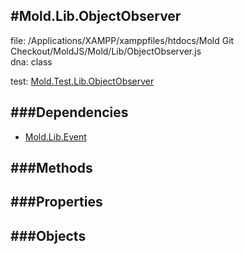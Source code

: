 
#Mold.Lib.ObjectObserver
---------------------------------------

file: /Applications/XAMPP/xamppfiles/htdocs/Mold Git Checkout/MoldJS/Mold/Lib/ObjectObserver.js  
dna: class


	

test: [Mold.Test.Lib.ObjectObserver](../../Mold/Test/Lib/ObjectObserver.md) 




###Dependencies
--------------

* [Mold.Lib.Event](../../Mold/Lib/Event.md) 



   
###Methods
--------------

   
###Properties
-------------

   
###Objects
------------


		
